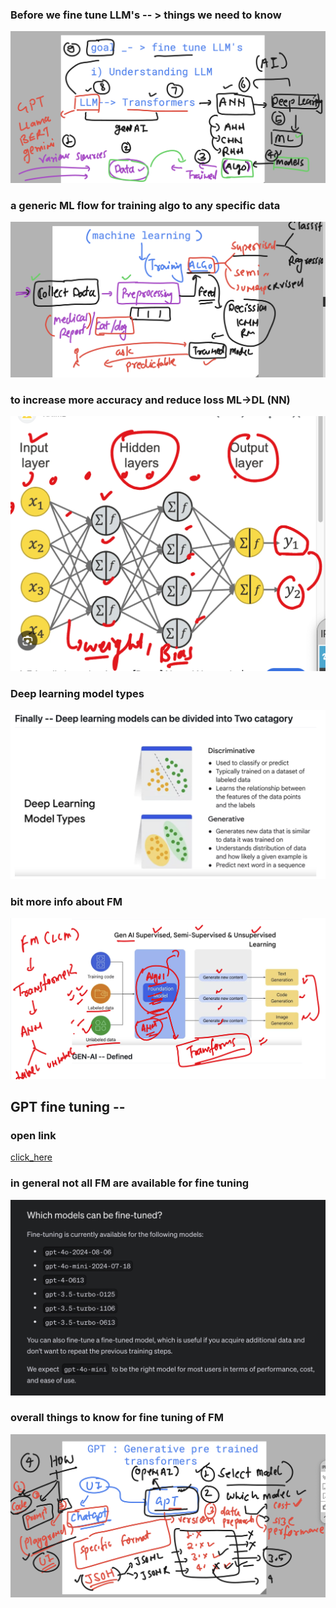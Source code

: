 ### Before we fine tune LLM's -- > things we need to know 

<img src="know.png">

### a generic ML flow for training algo to any specific data 

<img src="ml1.png">

### to increase more accuracy and reduce loss ML->DL (NN)

<img src="ml2.png">

### Deep learning model types 

<img src="dl1.png">

### bit more info about FM 

<img src="fm1.png">

## GPT fine tuning -- 

### open link 
[click_here](https://platform.openai.com/docs/overview)

### in general not all FM are available for fine tuning 

<img src="fine1.png">

### overall things to know for fine tuning of FM 

<img src="fm2.png">

